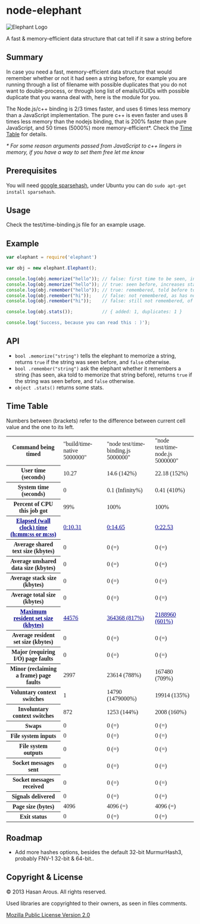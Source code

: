 node-elephant
=============

![Elephant Logo](https://raw.github.com/aularon/node-elephant/master/doc/logo.png)

A fast & memory-efficient data structure that cat tell if it saw a string before

## Summary
In case you need a fast, memory-efficient data structure that would remember whether or not it had seen a string before, for example you are running through a list of filename with possible duplicates that you do not want to double-process, or through long list of emails/GUIDs with possible duplicate that you wanna deal with, here is the module for you.

The Node.js/c++ binding is 2/3 times faster, and uses 6 times less memory than a JavaScript implementation.
The pure c++ is even faster and uses 8 times less memory than the nodejs binding, that is 200% faster than pure JavaScript, and 50 times (5000%) more memory-efficient*. Check the [Time Table](#time-table) for details.

_* For some reason arguments passed from JavaScript to c++ lingers in memory, if you have a way to set them free let me know_

## Prerequisites
You will need [google sparsehash](https://code.google.com/p/sparsehash/downloads/list), under Ubuntu you can do `sudo apt-get install sparsehash`.

## Usage
Check the test/time-binding.js file for an example usage.

## Example
```javascript
var elephant = require('elephant')

var obj = new elephant.Elephant();

console.log(obj.memorize("hello"));	// false: first time to be seen, increases stats_added by 1
console.log(obj.memorize("hello"));	// true: seen before, increases stats_duplicates by 1
console.log(obj.remember("hello"));	// true: remembered, told before to memorize it
console.log(obj.remember("hi"));	// false: not remembered, as has not been told to memorize it
console.log(obj.remember("hi"));	// false: still not remembered, of course

console.log(obj.stats());			// { added: 1, duplicates: 1 }

console.log('Success, because you can read this : )');
```

## API
* `bool .memorize("string")` tells the elephant to memorize a string, returns `true` if the string was seen before, and `false` otherwise.
* `bool .remember("string")` ask the elephant whether it remembers a string (has seen, aka told to memorize that string before), returns `true` if the string was seen before, and `false` otherwise.
* `object .stats()` returns some stats.


## Time Table
Numbers between (brackets) refer to the difference between current cell value and the one to its left.


<table style="font-family: mono;"><tr><th>Command being timed</th><td>"build/time-native 5000000"</td><td>"node test/time-binding.js 5000000"</td><td>"node test/time-node.js 5000000"</td></tr><tr><th>User time (seconds)</th><td>10.27</td><td>14.6 (142%)</td><td>22.18 (152%)</td></tr><tr><th>System time (seconds)</th><td>0</td><td>0.1 (Infinity%)</td><td>0.41 (410%)</td></tr><tr><th>Percent of CPU this job got</th><td>99%</td><td>100%</td><td>100%</td></tr><tr style="color: darkblue; text-decoration: underline"><th>Elapsed (wall clock) time (h:mm:ss or m:ss)</th><td>0:10.31</td><td>0:14.65</td><td>0:22.53</td></tr><tr><th>Average shared text size (kbytes)</th><td>0</td><td>0 (=)</td><td>0 (=)</td></tr><tr><th>Average unshared data size (kbytes)</th><td>0</td><td>0 (=)</td><td>0 (=)</td></tr><tr><th>Average stack size (kbytes)</th><td>0</td><td>0 (=)</td><td>0 (=)</td></tr><tr><th>Average total size (kbytes)</th><td>0</td><td>0 (=)</td><td>0 (=)</td></tr><tr style="color: darkblue; text-decoration: underline"><th>Maximum resident set size (kbytes)</th><td>44576</td><td>364368 (817%)</td><td>2188960 (601%)</td></tr><tr><th>Average resident set size (kbytes)</th><td>0</td><td>0 (=)</td><td>0 (=)</td></tr><tr><th>Major (requiring I/O) page faults</th><td>0</td><td>0 (=)</td><td>0 (=)</td></tr><tr><th>Minor (reclaiming a frame) page faults</th><td>2997</td><td>23614 (788%)</td><td>167480 (709%)</td></tr><tr><th>Voluntary context switches</th><td>1</td><td>14790 (1479000%)</td><td>19914 (135%)</td></tr><tr><th>Involuntary context switches</th><td>872</td><td>1253 (144%)</td><td>2008 (160%)</td></tr><tr><th>Swaps</th><td>0</td><td>0 (=)</td><td>0 (=)</td></tr><tr><th>File system inputs</th><td>0</td><td>0 (=)</td><td>0 (=)</td></tr><tr><th>File system outputs</th><td>0</td><td>0 (=)</td><td>0 (=)</td></tr><tr><th>Socket messages sent</th><td>0</td><td>0 (=)</td><td>0 (=)</td></tr><tr><th>Socket messages received</th><td>0</td><td>0 (=)</td><td>0 (=)</td></tr><tr><th>Signals delivered</th><td>0</td><td>0 (=)</td><td>0 (=)</td></tr><tr><th>Page size (bytes)</th><td>4096</td><td>4096 (=)</td><td>4096 (=)</td></tr><tr><th>Exit status</th><td>0</td><td>0 (=)</td><td>0 (=)</td></tr></table>


## Roadmap
* Add more hashes options, besides the default 32-bit MurmurHash3, probably FNV-1 32-bit & 64-bit..

## Copyright & License
© 2013 Hasan Arous. All rights reserved.

Used libraries are copyrighted to their owners, as seen in files comments.

[Mozilla Public License Version 2.0](http://www.mozilla.org/MPL/2.0/)
